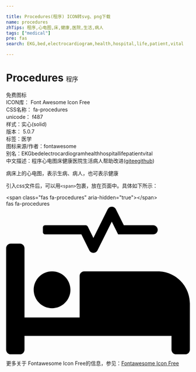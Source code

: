 ```yaml
---

title: Procedures(程序) ICON转svg、png下载
name: procedures
zhTips: 程序,心电图,床,健康,医院,生活,病人
tags: ["medical"]
pre: fas
search: EKG,bed,electrocardiogram,health,hospital,life,patient,vital

---
```


# Procedures  <small style="font-size: 60%;font-weight: 100">程序</small>


<div class="detail-page">
<p>
<span><span class="badge-success badge">免费图标</span> </span>
<br/>
<span>
ICON库：
<span class="badge-secondary badge">Font Awesome Icon Free</span> 
</span>
<br/>
<span>
CSS名称：
<span class="badge-secondary badge">fa-procedures</span> 
</span>
<br/>
<span>
unicode：
<span class="badge-secondary badge">f487</span> 
<copy-btn content='f487' btn-title=""></copy-btn>
<copy-btn :content='String.fromCodePoint(parseInt("f487", 16))' btn-title="复制U"></copy-btn>
</span><br/><span>样式：<span class="badge-light badge">实心(solid)</span></span>
<br/>
<span>
版本：
<span class="badge-secondary badge">5.0.7</span> 
</span><br/><span>标签：<span class="badge-light badge"><router-link to="/tags/medical.html">医学</router-link></span></span>
<br/>
<span>图标来源/作者：<span class="badge-light badge">fontawesome</span></span> 
<br/>
<span>别名：<span class="badge-light badge">EKG</span><span class="badge-light badge">bed</span><span class="badge-light badge">electrocardiogram</span><span class="badge-light badge">health</span><span class="badge-light badge">hospital</span><span class="badge-light badge">life</span><span class="badge-light badge">patient</span><span class="badge-light badge">vital</span></span><br/><span class="zh-detail">中文描述：<span class="badge-primary badge">程序</span><span class="badge-primary badge">心电图</span><span class="badge-primary badge">床</span><span class="badge-primary badge">健康</span><span class="badge-primary badge">医院</span><span class="badge-primary badge">生活</span><span class="badge-primary badge">病人</span><span class="help-link"><span>帮助改进</span>(<a href="https://gitee.com/liuwave/icon-helper/edit/master/json/fontawesome/solid/procedures.json" target="_blank" rel="noopener noreferrer">gitee</a><a href="https://github.com/liuwave/icon-helper/edit/master/json/fontawesome/solid/procedures.json" target="_blank" rel="noopener noreferrer">github</a></span>)</span><br/>
</p>
</div><div class="description description alert alert-light">病床上的心电图，表示生病、病人，也可表示健康</div>
<div class="alert alert-dark">
  <i class="fas fa-procedures fa-xs"></i>
  <i class="fas fa-procedures fa-sm"></i>
  <i class="fas fa-procedures fa-lg"></i>
  <i class="fas fa-procedures fa-2x"></i>
  <i class="fas fa-procedures fa-3x"></i>
  <i class="fas fa-procedures fa-5x"></i>
  <i class="fas fa-procedures fa-7x"></i>
</div>
<div>
  <p>引入css文件后，可以用<code>&lt;span&gt;</code>包裹，放在页面中。具体如下所示：    
  </p>
  <div class="alert alert-primary" style="font-size: 14px">
    &lt;span class="fas fa-procedures" aria-hidden="true"&gt;&lt;/span&gt;
    <copy-btn content='<span class="fas fa-procedures" aria-hidden="true"></span>'></copy-btn>
  </div>
  <div class="alert alert-secondary">
    <i class="fas fa-procedures"
    style="font-size: 24px"
    aria-hidden="true"></i> fas fa-procedures
    <copy-btn content="fas fa-procedures" btn-title="复制图标名称"></copy-btn>
  </div>
</div>
<div id="svg" class="svg-wrap">
<svg xmlns="http://www.w3.org/2000/svg" viewBox="0 0 640 512"><path d="M528 224H272c-8.8 0-16 7.2-16 16v144H64V144c0-8.8-7.2-16-16-16H16c-8.8 0-16 7.2-16 16v352c0 8.8 7.2 16 16 16h32c8.8 0 16-7.2 16-16v-48h512v48c0 8.8 7.2 16 16 16h32c8.8 0 16-7.2 16-16V336c0-61.9-50.1-112-112-112zM136 96h126.1l27.6 55.2c5.9 11.8 22.7 11.8 28.6 0L368 51.8 390.1 96H512c8.8 0 16-7.2 16-16s-7.2-16-16-16H409.9L382.3 8.8C376.4-3 359.6-3 353.7 8.8L304 108.2l-19.9-39.8c-1.4-2.7-4.1-4.4-7.2-4.4H136c-4.4 0-8 3.6-8 8v16c0 4.4 3.6 8 8 8zm24 256c35.3 0 64-28.7 64-64s-28.7-64-64-64-64 28.7-64 64 28.7 64 64 64z"/></svg>
</div>
<detail full-name='fa-procedures'></detail>
    
<div><p>更多关于  Fontawesome Icon Free的信息，参见：<a target="_blank" href="https://iconhelper.cn/fontawesome.html">Fontawesome Icon Free</a>
</p></div>
